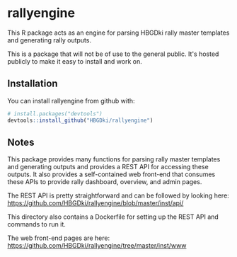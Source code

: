 # rallyengine

This R package acts as an engine for parsing HBGDki rally master templates and generating rally outputs.

This is a package that will not be of use to the general public. It's hosted publicly to make it easy to install and work on.

## Installation

You can install rallyengine from github with:

``` r
# install.packages("devtools")
devtools::install_github("HBGDki/rallyengine")
```

## Notes

This package provides many functions for parsing rally master templates and generating outputs and provides a REST API for accessing these outputs. It also provides a self-contained web front-end that consumes these APIs to provide rally dashboard, overview, and admin pages.

The REST API is pretty straightforward and can be followed by looking here: https://github.com/HBGDki/rallyengine/blob/master/inst/api/

This directory also contains a Dockerfile for setting up the REST API and commands to run it.

The web front-end pages are here: https://github.com/HBGDki/rallyengine/tree/master/inst/www
